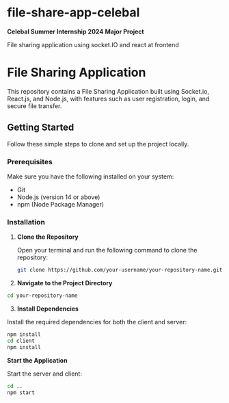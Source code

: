 # file-share-app-celebal
**Celebal Summer Internship 2024**
**Major Project**

File sharing application using socket.IO and react at frontend
# File Sharing Application

This repository contains a File Sharing Application built using Socket.io, React.js, and Node.js, with features such as user registration, login, and secure file transfer.

## Getting Started

Follow these simple steps to clone and set up the project locally.

### Prerequisites

Make sure you have the following installed on your system:
- Git
- Node.js (version 14 or above)
- npm (Node Package Manager)

### Installation

1. **Clone the Repository**

   Open your terminal and run the following command to clone the repository:

   ```sh
   git clone https://github.com/your-username/your-repository-name.git

2. **Navigate to the Project Directory**
```sh
cd your-repository-name
```
3. **Install Dependencies**

Install the required dependencies for both the client and server:

```sh
npm install
cd client
npm install
```
**Start the Application**

Start the server and client:

```sh
cd ..
npm start
```
